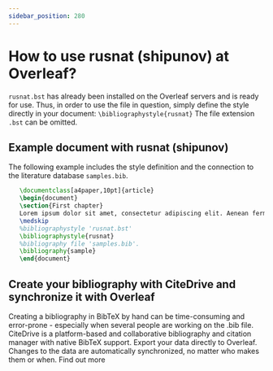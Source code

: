 ```yaml
---
sidebar_position: 280
---
```


# How to use rusnat (shipunov) at Overleaf?
`rusnat.bst` has already been installed on the Overleaf servers and is ready for use. Thus, in order to use the file in question, simply define the style directly in your document: `\bibliographystyle{rusnat}` The file extension `.bst` can be omitted.

## Example document with rusnat (shipunov)
The following example includes the style definition and the connection to the literature database `samples.bib`.
```tex
   \documentclass[a4paper,10pt]{article}
   \begin{document}
   \section{First chapter}
   Lorem ipsum dolor sit amet, consectetur adipiscing elit. Aenean fermentum justo massa, ut maximus mauris sodales et. Aenean vel elit a erat rhoncus pharetra.
   \medskip
   %bibliographystyle 'rusnat.bst'
   \bibliographystyle{rusnat}
   %bibliography file 'samples.bib'.
   \bibliography{sample}
   \end{document}
```

## Create your bibliography with CiteDrive and synchronize it with Overleaf
Creating a bibliography in BibTeX by hand can be time-consuming and error-prone - especially when several people are working on the .bib file. CiteDrive is a platform-based and collaborative bibliography and citation manager with native BibTeX support. Export your data directly to Overleaf. Changes to the data are automatically synchronized, no matter who makes them or when. Find out more